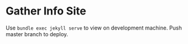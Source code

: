 # Gather Info Site

Use `bundle exec jekyll serve` to view on development machine. Push master branch to deploy.

